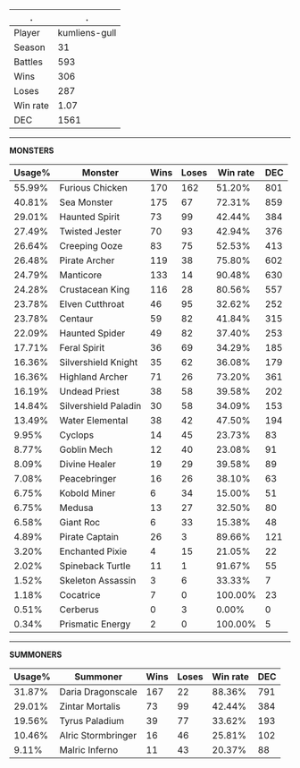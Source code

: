 .|.
|-|-
Player|kumliens-gull
Season|31
Battles|593
Wins|306
Loses|287
Win rate|1.07
DEC|1561

---
**MONSTERS**

Usage%|Monster|Wins|Loses|Win rate|DEC|
-|-|-|-|-|-|
55.99%|Furious Chicken|170|162|51.20%|801|
40.81%|Sea Monster|175|67|72.31%|859|
29.01%|Haunted Spirit|73|99|42.44%|384|
27.49%|Twisted Jester|70|93|42.94%|376|
26.64%|Creeping Ooze|83|75|52.53%|413|
26.48%|Pirate Archer|119|38|75.80%|602|
24.79%|Manticore|133|14|90.48%|630|
24.28%|Crustacean King|116|28|80.56%|557|
23.78%|Elven Cutthroat|46|95|32.62%|252|
23.78%|Centaur|59|82|41.84%|315|
22.09%|Haunted Spider|49|82|37.40%|253|
17.71%|Feral Spirit|36|69|34.29%|185|
16.36%|Silvershield Knight|35|62|36.08%|179|
16.36%|Highland Archer|71|26|73.20%|361|
16.19%|Undead Priest|38|58|39.58%|202|
14.84%|Silvershield Paladin|30|58|34.09%|153|
13.49%|Water Elemental|38|42|47.50%|194|
9.95%|Cyclops|14|45|23.73%|83|
8.77%|Goblin Mech|12|40|23.08%|91|
8.09%|Divine Healer|19|29|39.58%|89|
7.08%|Peacebringer|16|26|38.10%|63|
6.75%|Kobold Miner|6|34|15.00%|51|
6.75%|Medusa|13|27|32.50%|80|
6.58%|Giant Roc|6|33|15.38%|48|
4.89%|Pirate Captain|26|3|89.66%|121|
3.20%|Enchanted Pixie|4|15|21.05%|22|
2.02%|Spineback Turtle|11|1|91.67%|55|
1.52%|Skeleton Assassin|3|6|33.33%|7|
1.18%|Cocatrice|7|0|100.00%|23|
0.51%|Cerberus|0|3|0.00%|0|
0.34%|Prismatic Energy|2|0|100.00%|5|

---
**SUMMONERS**

Usage%|Summoner|Wins|Loses|Win rate|DEC|
-|-|-|-|-|-|
31.87%|Daria Dragonscale|167|22|88.36%|791|
29.01%|Zintar Mortalis|73|99|42.44%|384|
19.56%|Tyrus Paladium|39|77|33.62%|193|
10.46%|Alric Stormbringer|16|46|25.81%|102|
9.11%|Malric Inferno|11|43|20.37%|88|

